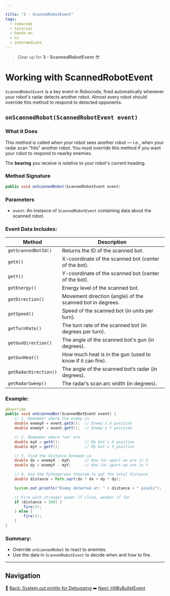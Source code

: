 ```yaml
---

title: "3 - ScannedRobotEvent"
tags:
  - robocode
  - tutorial
  - hands-on
  - cs
  - intermediate
---
```


> Gear up for **3 - ScannedRobotEvent** 😎

# Working with ScannedRobotEvent

`ScannedRobotEvent` is a key event in Robocode, fired automatically whenever your robot's radar detects another robot. Almost every robot should override this method to respond to detected opponents.

## `onScannedRobot(ScannedRobotEvent event)`

### What it Does

This method is called when your robot sees another robot — i.e., when your radar scan "hits" another robot. You must override this method if you want your robot to respond to nearby enemies.


The **bearing** you receive is *relative* to your robot's current heading.

### Method Signature

```java
public void onScannedRobot(ScannedRobotEvent event)
```

### Parameters

* `event`: An instance of `ScannedRobotEvent` containing data about the scanned robot.

### Event Data Includes:

| Method                | Description                                                |
| --------------------- | ---------------------------------------------------------- |
| `getScannedBotId()`   | Returns the ID of the scanned bot.                         |
| `getX()`              | X-coordinate of the scanned bot (center of the bot).       |
| `getY()`              | Y-coordinate of the scanned bot (center of the bot).       |
| `getEnergy()`         | Energy level of the scanned bot.                           |
| `getDirection()`      | Movement direction (angle) of the scanned bot in degrees.  |
| `getSpeed()`          | Speed of the scanned bot (in units per turn).              |
| `getTurnRate()`       | The turn rate of the scanned bot (in degrees per turn).    |
| `getGunDirection()`   | The angle of the scanned bot's gun (in degrees).           |
| `getGunHeat()`        | How much heat is in the gun (used to know if it can fire). |
| `getRadarDirection()` | The angle of the scanned bot’s radar (in degrees).         |
| `getRadarSweep()`     | The radar’s scan arc width (in degrees).                   |


### Example:

```java
@Override
public void onScannedBot(ScannedBotEvent event) {
    // 1. Remember where the enemy is
    double enemyX = event.getX();  // Enemy's X position
    double enemyY = event.getY();  // Enemy's Y position

    // 2. Remember where *we* are
    double myX = getX();           // My bot's X position
    double myY = getY();           // My bot's Y position

    // 3. Find the distance between us
    double dx = enemyX - myX;      // How far apart we are in X
    double dy = enemyY - myY;      // How far apart we are in Y

    // 4. Use the Pythagorean theorem to get the total distance
    double distance = Math.sqrt(dx * dx + dy * dy);

    System.out.println("Enemy detected at: " + distance + " pixels");

    // Fire with stronger power if close, weaker if far
    if (distance < 100) {
        fire(3);
    } else {
        fire(1);
    }
}

```

### Summary:

* Override `onScannedRobot` to react to enemies.
* Use the data in `ScannedRobotEvent` to decide when and how to fire.

---

## Navigation

🡌 [Back: System.out.println for Debugging](/robocode/Day-4/01_system_out_debugging)
➡️ [Next: HitByBulletEvent](/robocode/Day-4/03_hit_by_bullet_event)
